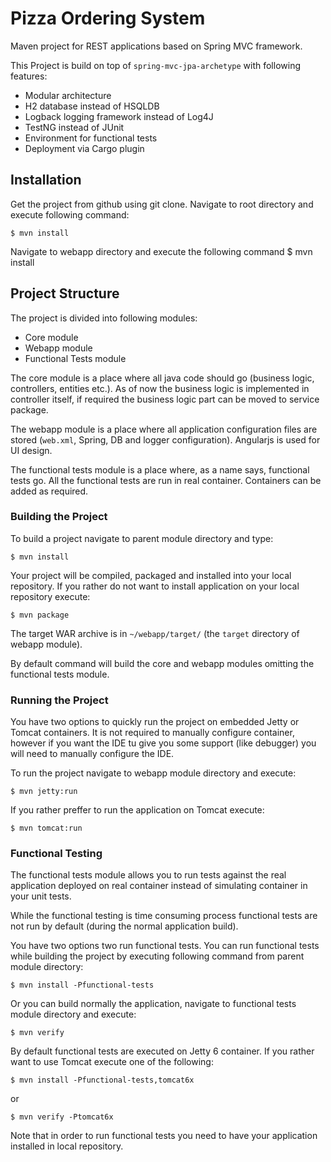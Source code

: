 # Pizza Ordering System

Maven project for REST applications based on Spring MVC framework.

This Project is build on top of ``spring-mvc-jpa-archetype`` with following features:

 * Modular architecture
 * H2 database instead of HSQLDB
 * Logback logging framework instead of Log4J
 * TestNG instead of JUnit
 * Environment for functional tests
 * Deployment via Cargo plugin

## Installation

Get the project from github using git clone. Navigate to root directory and execute following command:

    $ mvn install

Navigate to webapp directory and execute the following command
    $ mvn install

## Project Structure

The project is divided into following modules:

* Core module
* Webapp module
* Functional Tests module

The core module is a place where all java code should go (business logic, controllers, entities etc.). As of now the business logic is implemented in controller itself, if required the business logic part can be moved to service package.

The webapp module is a place where all application configuration files are stored (``web.xml``, Spring, DB and
logger configuration). Angularjs is used for UI design.

The functional tests module is a place where, as a name says,
functional tests go. All the functional tests are run in real container. Containers can be added as required.

### Building the Project

To build a project navigate to parent module directory and type:

    $ mvn install

Your project will be compiled, packaged and installed into your local repository. If you rather do not want to install
application on your local repository execute:

    $ mvn package

The target WAR archive is in ``~/webapp/target/`` (the ``target`` directory of webapp module).

By default command will build the core and webapp modules omitting the
functional tests module.

### Running the Project

You have two options to quickly run the project on embedded Jetty or Tomcat containers. It is not required to
manually configure container, however if you want the IDE tu give you some support (like debugger) you will need
to manually configure the IDE.

To run the project navigate to webapp module directory and execute:

    $ mvn jetty:run

If you rather preffer to run the application on Tomcat execute:

    $ mvn tomcat:run

### Functional Testing

The functional tests module allows you to run tests against the real application deployed on real container instead of
simulating container in your unit tests.

While the functional testing is time consuming process
functional tests are not run by default (during the normal application
build). 

You have two options two run functional tests. You can run functional tests while building the project by executing following command from parent
module directory:

    $ mvn install -Pfunctional-tests

Or you can build normally the application, navigate to functional tests module directory and execute:

    $ mvn verify

By default functional tests are executed on Jetty 6 container. If you
rather want to use Tomcat execute one of the following:

    $ mvn install -Pfunctional-tests,tomcat6x

or

    $ mvn verify -Ptomcat6x 

Note that in order to run functional tests you need to have your
application installed in local repository.
